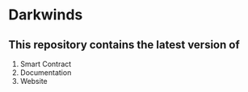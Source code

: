# Darkwinds

## This repository contains the latest version of

1. Smart Contract
2. Documentation
3. Website
